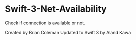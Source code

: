 # Swift-3-Net-Availability
Check if connection is available or not.

Created by Brian Coleman
Updated to Swift 3 by Aland Kawa
